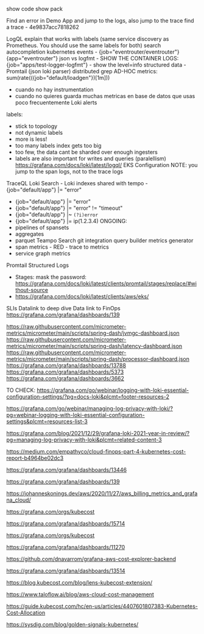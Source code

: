show code
show pack

Find an error in Demo App and jump to the logs, also jump to the trace
find a trace - 4e9837acc7818262

LogQL
explain that works with labels (same service discovery as Prometheus. You should use the same labels for both)
search autocompletion
kubernetes events - {job="eventrouter/eventrouter"}         {app="eventrouter"}
json vs logfmt - SHOW THE CONTAINER LOGS: {job="apps/test-logger-logfmt"} - show the level=info
structured data - Promtail (json loki parser)
distributed grep
AD-HOC metrics: sum(rate(({job="default/loadgen"})[1m]))
- cuando no hay instrumentation
- cuando no quieres guarda muchas metricas en base de datos que usas poco frecuentemente
  Loki alerts


labels:
- stick to topology
- not dynamic labels
- more is less!
- too many labels index gets too big
- too few, the data cant be sharded over enough ingesters
- labels are also important for writes and queries (paralellism)
https://grafana.com/docs/loki/latest/logql/
EKS Configuration
NOTE: you jump to the span logs, not to the trace logs



TraceQL
Loki Search - Loki indexes shared with tempo - {job="default/app"}  |= "error"
- {job="default/app"}  |= "error"
- {job="default/app"}  |= "error" != "timeout"
- {job="default/app"}  |~ `(?i)error`
- {job="default/app"}  |= ip(1.2.3.4)
ONGOING:
- pipelines of spansets
- aggregates
- parquet
Teampo Search
git integration
query builder
metrics generator
- span metrics - RED - trace to metrics
- service graph metrics


Promtail
Structured Logs
- Stages: mask the password: https://grafana.com/docs/loki/latest/clients/promtail/stages/replace/#without-source
- https://grafana.com/docs/loki/latest/clients/aws/eks/

SLIs
Datalink to deep dive
Data link to FinOps https://grafana.com/grafana/dashboards/139


https://raw.githubusercontent.com/micrometer-metrics/micrometer/main/scripts/spring-dash/jvmgc-dashboard.json
https://raw.githubusercontent.com/micrometer-metrics/micrometer/main/scripts/spring-dash/latency-dashboard.json
https://raw.githubusercontent.com/micrometer-metrics/micrometer/main/scripts/spring-dash/processor-dashboard.json
https://grafana.com/grafana/dashboards/13788
https://grafana.com/grafana/dashboards/5373
https://grafana.com/grafana/dashboards/3662




TO CHECK:
https://grafana.com/go/webinar/logging-with-loki-essential-configuration-settings/?pg=docs-loki&plcmt=footer-resources-2

https://grafana.com/go/webinar/managing-log-privacy-with-loki/?pg=webinar-logging-with-loki-essential-configuration-settings&plcmt=resources-list-3

https://grafana.com/blog/2021/12/29/grafana-loki-2021-year-in-review/?pg=managing-log-privacy-with-loki&plcmt=related-content-3

https://medium.com/empathyco/cloud-finops-part-4-kubernetes-cost-report-b4964be02dc3

https://grafana.com/grafana/dashboards/13446

https://grafana.com/grafana/dashboards/139

https://johanneskonings.dev/aws/2020/11/27/aws_billing_metrics_and_grafana_cloud/

https://grafana.com/orgs/kubecost

https://grafana.com/grafana/dashboards/15714

https://grafana.com/orgs/kubecost

https://grafana.com/grafana/dashboards/11270

https://github.com/dnavarrom/grafana-aws-cost-explorer-backend

https://grafana.com/grafana/dashboards/13514

https://blog.kubecost.com/blog/lens-kubecost-extension/

https://www.taloflow.ai/blog/aws-cloud-cost-management

https://guide.kubecost.com/hc/en-us/articles/4407601807383-Kubernetes-Cost-Allocation




https://sysdig.com/blog/golden-signals-kubernetes/